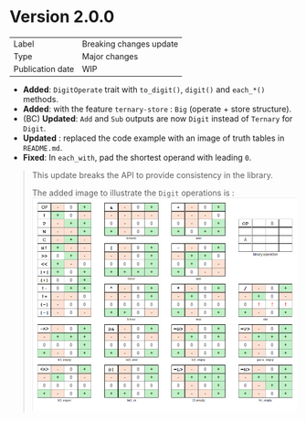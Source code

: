 # Version 2.0.0

|                  |                         |
|------------------|-------------------------|
| Label            | Breaking changes update |
| Type             | Major changes           |
| Publication date | WIP                     |

- **Added**: `DigitOperate` trait with `to_digit()`, `digit()` and `each_*()` methods.
- **Added**: with the feature `ternary-store` : `Big` (operate + store structure).
- (BC) **Updated**: `Add` and `Sub` outputs are now `Digit` instead of `Ternary` for `Digit`.
- **Updated** : replaced the code example with an image of truth tables in `README.md`.
- **Fixed**: In `each_with`, pad the shortest operand with leading `0`.

> This update breaks the API to provide consistency in the library.
> 
> The added image to illustrate the `Digit` operations is  :  
> ![Digit operations](../digit-operations.png)
> 
> 
> 